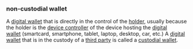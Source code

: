 ### non-custodial wallet

<p class="c8"><span>A </span><span class="c2"><a class="c3" href="#h.sxnvf3f5v156">digital wallet</a></span><span>&nbsp;that is directly in the control of the </span><span class="c2"><a class="c3" href="#h.64mptmm24w7u">holder</a></span><span>, usually because the holder is the </span><span class="c2"><a class="c3" href="#h.tf0m8u61wh87">device controller</a></span><span>&nbsp;of the device hosting the </span><span class="c2"><a class="c3" href="#h.sxnvf3f5v156">digital wallet</a></span><span>&nbsp;(smartcard, smartphone, tablet, laptop, desktop, car, etc.) A </span><span class="c2"><a class="c3" href="#h.sxnvf3f5v156">digital wallet</a></span><span>&nbsp;that is in the custody of a </span><span class="c2"><a class="c3" href="#h.zu2vj8151tr">third party</a></span><span>&nbsp;is called a </span><span class="c2"><a class="c3" href="#h.5qanwm5930bp">custodial wallet</a></span><span class="c0">.</span></p>